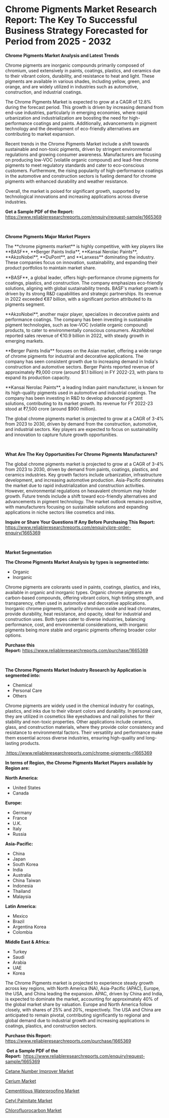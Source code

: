<p><h1>Chrome Pigments Market Research Report: The Key To Successful Business Strategy Forecasted for Period from 2025 - 2032</h1></p><p><strong>Chrome Pigments Market Analysis and Latest Trends</strong></p>
<p><p>Chrome pigments are inorganic compounds primarily composed of chromium, used extensively in paints, coatings, plastics, and ceramics due to their vibrant colors, durability, and resistance to heat and light. These pigments are available in various shades, including yellow, green, and orange, and are widely utilized in industries such as automotive, construction, and industrial coatings.</p><p>The Chrome Pigments Market is expected to grow at a CAGR of 12.8% during the forecast period. This growth is driven by increasing demand from end-use industries, particularly in emerging economies, where rapid urbanization and industrialization are boosting the need for high-performance coatings and paints. Additionally, advancements in pigment technology and the development of eco-friendly alternatives are contributing to market expansion.</p><p>Recent trends in the Chrome Pigments Market include a shift towards sustainable and non-toxic pigments, driven by stringent environmental regulations and growing consumer awareness. Manufacturers are focusing on producing low-VOC (volatile organic compound) and lead-free chrome pigments to meet regulatory standards and cater to eco-conscious customers. Furthermore, the rising popularity of high-performance coatings in the automotive and construction sectors is fueling demand for chrome pigments with enhanced durability and weather resistance.</p><p>Overall, the market is poised for significant growth, supported by technological innovations and increasing applications across diverse industries.</p></p>
<p><strong>Get a Sample PDF of the Report:&nbsp;</strong> <a href="https://www.reliableresearchreports.com/enquiry/request-sample/1665369?utm_campaign=41&utm_medium=2&utm_source=Github&utm_content=ia&utm_term=26012025&utm_id=chrome-pigments">https://www.reliableresearchreports.com/enquiry/request-sample/1665369</a></p>
<p>&nbsp;</p>
<p><strong>Chrome Pigments Major Market Players</strong></p>
<p><p>The **chrome pigments market** is highly competitive, with key players like **BASF**, **Berger Paints India**, **Kansai Nerolac Paints**, **AkzoNobel**, **DuPont**, and **Lanxess** dominating the industry. These companies focus on innovation, sustainability, and expanding their product portfolios to maintain market share.</p><p>**BASF**, a global leader, offers high-performance chrome pigments for coatings, plastics, and construction. The company emphasizes eco-friendly solutions, aligning with global sustainability trends. BASF's market growth is driven by its strong R&D capabilities and strategic partnerships. Its revenue in 2022 exceeded €87 billion, with a significant portion attributed to its pigments segment.</p><p>**AkzoNobel**, another major player, specializes in decorative paints and performance coatings. The company has been investing in sustainable pigment technologies, such as low-VOC (volatile organic compound) products, to cater to environmentally conscious consumers. AkzoNobel reported sales revenue of €10.9 billion in 2022, with steady growth in emerging markets.</p><p>**Berger Paints India** focuses on the Asian market, offering a wide range of chrome pigments for industrial and decorative applications. The company has seen consistent growth due to increasing demand in India's construction and automotive sectors. Berger Paints reported revenue of approximately ₹9,000 crore (around $1.1 billion) in FY 2022-23, with plans to expand its production capacity.</p><p>**Kansai Nerolac Paints**, a leading Indian paint manufacturer, is known for its high-quality pigments used in automotive and industrial coatings. The company has been investing in R&D to develop advanced pigment solutions, contributing to its market growth. Its revenue for FY 2022-23 stood at ₹7,500 crore (around $900 million).</p><p>The global chrome pigments market is projected to grow at a CAGR of 3-4% from 2023 to 2030, driven by demand from the construction, automotive, and industrial sectors. Key players are expected to focus on sustainability and innovation to capture future growth opportunities.</p></p>
<p>&nbsp;</p>
<p><strong>What Are The Key Opportunities For Chrome Pigments Manufacturers?</strong></p>
<p><p>The global chrome pigments market is projected to grow at a CAGR of 3-4% from 2023 to 2030, driven by demand from paints, coatings, plastics, and ceramics industries. Key growth factors include urbanization, infrastructure development, and increasing automotive production. Asia-Pacific dominates the market due to rapid industrialization and construction activities. However, environmental regulations on hexavalent chromium may hinder growth. Future trends include a shift toward eco-friendly alternatives and advancements in pigment technology. The market outlook remains positive, with manufacturers focusing on sustainable solutions and expanding applications in niche sectors like cosmetics and inks.</p></p>
<p><strong>Inquire or Share Your Questions If Any Before Purchasing This Report:</strong> <a href="https://www.reliableresearchreports.com/enquiry/pre-order-enquiry/1665369?utm_campaign=41&utm_medium=2&utm_source=Github&utm_content=ia&utm_term=26012025&utm_id=chrome-pigments">https://www.reliableresearchreports.com/enquiry/pre-order-enquiry/1665369</a></p>
<p>&nbsp;</p>
<p><strong>Market Segmentation</strong></p>
<p><strong>The Chrome Pigments Market Analysis by types is segmented into:</strong></p>
<p><ul><li>Organic</li><li>Inorganic</li></ul></p>
<p><p>Chrome pigments are colorants used in paints, coatings, plastics, and inks, available in organic and inorganic types. Organic chrome pigments are carbon-based compounds, offering vibrant colors, high tinting strength, and transparency, often used in automotive and decorative applications. Inorganic chrome pigments, primarily chromium oxide and lead chromates, provide durability, heat resistance, and opacity, ideal for industrial and construction uses. Both types cater to diverse industries, balancing performance, cost, and environmental considerations, with inorganic pigments being more stable and organic pigments offering broader color options.</p></p>
<p><strong>Purchase this Report:&nbsp;</strong><a href="https://www.reliableresearchreports.com/purchase/1665369?utm_campaign=41&utm_medium=2&utm_source=Github&utm_content=ia&utm_term=26012025&utm_id=chrome-pigments">https://www.reliableresearchreports.com/purchase/1665369</a></p>
<p>&nbsp;</p>
<p><strong>The Chrome Pigments Market Industry Research by Application is segmented into:</strong></p>
<p><ul><li>Chemical</li><li>Personal Care</li><li>Others</li></ul></p>
<p><p>Chrome pigments are widely used in the chemical industry for coatings, plastics, and inks due to their vibrant colors and durability. In personal care, they are utilized in cosmetics like eyeshadows and nail polishes for their stability and non-toxic properties. Other applications include ceramics, glass, and construction materials, where they provide color consistency and resistance to environmental factors. Their versatility and performance make them essential across diverse industries, ensuring high-quality and long-lasting products.</p></p>
<p><a href="https://www.reliableresearchreports.com/chrome-pigments-r1665369?utm_campaign=41&utm_medium=2&utm_source=Github&utm_content=ia&utm_term=26012025&utm_id=chrome-pigments">&nbsp;https://www.reliableresearchreports.com/chrome-pigments-r1665369</a></p>
<p><strong>In terms of Region, the Chrome Pigments Market Players available by Region are:</strong></p>
<p>
    <p> <strong> North America: </strong>
        <ul>
            <li>United States</li>
            <li>Canada</li>
        </ul>
        </p> 
    <p> <strong> Europe: </strong>
        <ul>
            <li>Germany</li>
            <li>France</li>
            <li>U.K.</li>
            <li>Italy</li>
            <li>Russia</li>
        </ul>
        </p> 
    <p> <strong> Asia-Pacific: </strong>
        <ul>
            <li>China</li>
            <li>Japan</li>
            <li>South Korea</li>
            <li>India</li>
            <li>Australia</li>
            <li>China Taiwan</li>
            <li>Indonesia</li>
            <li>Thailand</li>
            <li>Malaysia</li>
        </ul>
        </p> 
    <p> <strong> Latin America: </strong>
        <ul>
            <li>Mexico</li>
            <li>Brazil</li>
            <li>Argentina Korea</li>
            <li>Colombia</li>
        </ul>
        </p> 
    <p> <strong> Middle East & Africa: </strong>
        <ul>
            <li>Turkey</li>
            <li>Saudi</li>
            <li>Arabia</li>
            <li>UAE</li>
            <li>Korea</li>
        </ul>
    </p>
    </p>
<p><p>The Chrome Pigments market is projected to experience steady growth across key regions, with North America (NA), Asia-Pacific (APAC), Europe, the USA, and China leading the expansion. APAC, driven by China and India, is expected to dominate the market, accounting for approximately 40% of the global market share by valuation. Europe and North America follow closely, with shares of 25% and 20%, respectively. The USA and China are anticipated to remain pivotal, contributing significantly to regional and global demand due to industrial growth and increasing applications in coatings, plastics, and construction sectors.</p></p>
<p><strong>Purchase this Report: </strong><a href="https://www.reliableresearchreports.com/purchase/1665369?utm_campaign=41&utm_medium=2&utm_source=Github&utm_content=ia&utm_term=26012025&utm_id=chrome-pigments">https://www.reliableresearchreports.com/purchase/1665369</a></p>
<p>&nbsp;<strong>Get a Sample PDF of the Report:&nbsp;&nbsp;</strong><a href="https://www.reliableresearchreports.com/enquiry/request-sample/1665369?utm_campaign=41&utm_medium=2&utm_source=Github&utm_content=ia&utm_term=26012025&utm_id=chrome-pigments">https://www.reliableresearchreports.com/enquiry/request-sample/1665369</a></p>
<p><strong></strong></p>
<p><p><a href="https://github.com/vjorelaclliv/Market-Research-Report-List-1/blob/main/cetane-number-improver-market.md?utm_campaign=41&utm_medium=2&utm_source=Github&utm_content=ia&utm_term=26012025&utm_id=chrome-pigments">Cetane Number Improver Market</a></p><p><a href="https://github.com/aiexisaliwan/Market-Research-Report-List-1/blob/main/cerium-market.md?utm_campaign=41&utm_medium=2&utm_source=Github&utm_content=ia&utm_term=26012025&utm_id=chrome-pigments">Cerium Market</a></p><p><a href="https://github.com/philaphindo/Market-Research-Report-List-1/blob/main/cementitious-waterproofing-market.md?utm_campaign=41&utm_medium=2&utm_source=Github&utm_content=ia&utm_term=26012025&utm_id=chrome-pigments">Cementitious Waterproofing Market</a></p><p><a href="https://github.com/djembashote/Market-Research-Report-List-1/blob/main/cetyl-palmitate-market.md?utm_campaign=41&utm_medium=2&utm_source=Github&utm_content=ia&utm_term=26012025&utm_id=chrome-pigments">Cetyl Palmitate Market</a></p><p><a href="https://github.com/xtysizov/Market-Research-Report-List-1/blob/main/chlorofluorocarbon-market.md?utm_campaign=41&utm_medium=2&utm_source=Github&utm_content=ia&utm_term=26012025&utm_id=chrome-pigments">Chlorofluorocarbon Market</a></p></p>